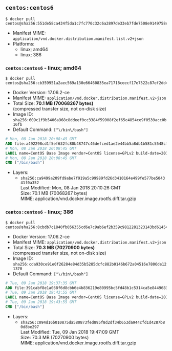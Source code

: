 ## `centos:centos6`

```console
$ docker pull centos@sha256:551de58ca434f5da1c7fc770c32c6a2897de33eb7fde7508e9149758e07d3fe3
```

-	Manifest MIME: `application/vnd.docker.distribution.manifest.list.v2+json`
-	Platforms:
	-	linux; amd64
	-	linux; 386

### `centos:centos6` - linux; amd64

```console
$ docker pull centos@sha256:cb359951a2aec569a130e66460835ea71718ceecf17e7522c87ef2dd418803f8
```

-	Docker Version: 17.06.2-ce
-	Manifest MIME: `application/vnd.docker.distribution.manifest.v2+json`
-	Total Size: **70.1 MB (70068267 bytes)**  
	(compressed transfer size, not on-disk size)
-	Image ID: `sha256:609c1f9b5406a968c8ddeef0cc3384f59908f2ef65c4854ce9f0539acc0b16fb`
-	Default Command: `["\/bin\/bash"]`

```dockerfile
# Mon, 08 Jan 2018 20:08:45 GMT
ADD file:a492298cd1f5ef632fc80b48747c46defced1ae2e44bb5a8db1b581c5548cf02 in / 
# Mon, 08 Jan 2018 20:08:45 GMT
LABEL name=CentOS Base Image vendor=CentOS license=GPLv2 build-date=20180107
# Mon, 08 Jan 2018 20:08:45 GMT
CMD ["/bin/bash"]
```

-	Layers:
	-	`sha256:ca9499a209fd9abe7f919a5c99989fd26d3410164e499fe577be504341f0a352`  
		Last Modified: Mon, 08 Jan 2018 20:10:26 GMT  
		Size: 70.1 MB (70068267 bytes)  
		MIME: application/vnd.docker.image.rootfs.diff.tar.gzip

### `centos:centos6` - linux; 386

```console
$ docker pull centos@sha256:8cbdb7c1840fb056355cd6e7c9ab6ef2b359c9812281323143bd614545e3b426
```

-	Docker Version: 17.06.2-ce
-	Manifest MIME: `application/vnd.docker.distribution.manifest.v2+json`
-	Total Size: **70.3 MB (70270900 bytes)**  
	(compressed transfer size, not on-disk size)
-	Image ID: `sha256:cda930ce91e0f26284e84d35b5285dcfc882b0146b672a04516e7806de121370`
-	Default Command: `["\/bin\/bash"]`

```dockerfile
# Tue, 09 Jan 2018 19:37:35 GMT
ADD file:391cabf8e1a038f6d8cbb6e4b836219e80995bc5fd48b1c5314ca5e8449683e5 in / 
# Tue, 09 Jan 2018 19:43:55 GMT
LABEL name=CentOS Base Image vendor=CentOS license=GPLv2 build-date=20180107
# Tue, 09 Jan 2018 19:43:55 GMT
CMD ["/bin/bash"]
```

-	Layers:
	-	`sha256:c094d16b010875da580873fed895f8d2df34b653da944cfd1d4287b80d8be297`  
		Last Modified: Tue, 09 Jan 2018 19:47:09 GMT  
		Size: 70.3 MB (70270900 bytes)  
		MIME: application/vnd.docker.image.rootfs.diff.tar.gzip
